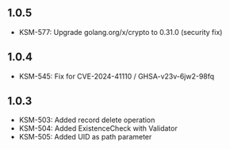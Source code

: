 ## 1.0.5

- KSM-577: Upgrade golang.org/x/crypto to 0.31.0 (security fix)

## 1.0.4

- KSM-545: Fix for CVE-2024-41110 / GHSA-v23v-6jw2-98fq

## 1.0.3

- KSM-503: Added record delete operation
- KSM-504: Added ExistenceCheck with Validator
- KSM-505: Added UID as path parameter